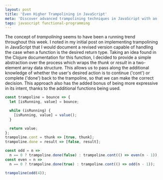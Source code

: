 ```yaml
---
layout: post
title: 'Even Higher Trampolining in JavaScript'
meta: 'Discover advanced trampolining techniques in JavaScript with an enhanced abstraction for managing function return types, improving both clarity and performance.'
tags: javascript functional-programming
---
```


The concept of _trampolining_ seems to have been a running trend throughout this week.
I noted in my initial post on implementing trampolining in JavaScript that I would document a revised version capable of handling the case when a function is the desired return type. <!--more-->
Taking an idea found in the Clojure documentation for this function, I decided to provide a simple abstraction over the process which wraps the _thunk_ or _result_ in a two-element array data structure.
This allows us to pass along the additional knowledge of whether the user's desired action is to continue ('cont') or complete ('done') back to the trampoline, so that we can make the correct decision.
This approach also has the added bonus of being more expressive in its intent, thanks to the additional functions being used.

```js
const trampoline = bounce => {
  let [isRunning, value] = bounce;

  while (isRunning) {
    [isRunning, value] = value();
  }

  return value;
};
trampoline.cont = thunk => [true, thunk];
trampoline.done = result => [false, result];
```

```js
const odd = n =>
  n == 0 ? trampoline.done(false) : trampoline.cont(() => even(n - 1));
const even = n =>
  n == 0 ? trampoline.done(true) : trampoline.cont(() => odd(n - 1));

trampoline(odd(4));
```
